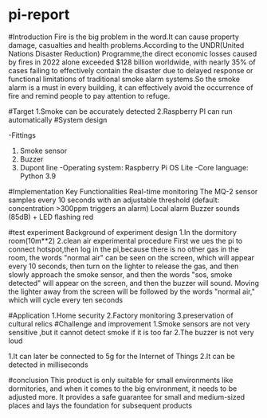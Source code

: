 # pi-report
#Introduction
Fire is the big problem in the word.It can cause property damage, casualties and health problems.According to the UNDR(United Nations Disaster Reduction) Programme,the direct economic losses caused by fires in 2022 alone exceeded $128 billion worldwide, with nearly 35% of cases failing to effectively contain the disaster due to delayed response or functional limitations of traditional smoke alarm systems.So the smoke alarm is a must in every building, it can effectively avoid the occurrence of fire and remind people to pay attention to refuge.

#Target
1.Smoke can be accurately detected
2.Raspberry PI can run automatically
#System design

-Fittings
1. Smoke sensor
2. Buzzer
3. Dupont line
-Operating system: Raspberry Pi OS Lite
-Core language: Python 3.9

#Implementation
Key Functionalities
Real-time monitoring
The MQ-2 sensor samples every 10 seconds with an adjustable threshold (default: concentration >300ppm triggers an alarm)
Local alarm
Buzzer sounds (85dB) + LED flashing red

#test experiment
Background of experiment design
1.In the dormitory room(10m**2)
2.clean air
experimental procedure
First we ues the pi to connect hotspot,then log in the pi,because there is no other gas in the room, the words "normal air" can be seen on the screen, which will appear every 10 seconds, then turn on the lighter to release the gas, and then slowly approach the smoke sensor, and then the words "sos, smoke detected" will appear on the screen, and then the buzzer will sound. Moving the lighter away from the screen will be followed by the words "normal air," which will cycle every ten seconds

#Application
1.Home security
2.Factory monitoring
3.preservation of cultural relics
#Challenge and improvement
1.Smoke sensors are not very sensitive ,but it cannot detect smoke if it is too far
2.The buzzer is not very loud

1.It can later be connected to 5g for the Internet of Things
2.It can be detected in milliseconds

#conclusion
This product is only suitable for small environments like dormitories, and when it comes to the big environment, it needs to be adjusted more. It provides a safe guarantee for small and medium-sized places and lays the foundation for subsequent products
